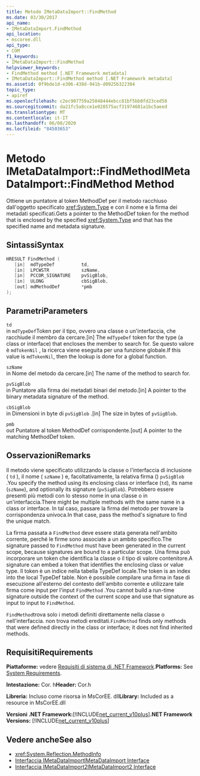 ```yaml
---
title: Metodo IMetaDataImport::FindMethod
ms.date: 03/30/2017
api_name:
- IMetaDataImport.FindMethod
api_location:
- mscoree.dll
api_type:
- COM
f1_keywords:
- IMetaDataImport::FindMethod
helpviewer_keywords:
- FindMethod method [.NET Framework metadata]
- IMetaDataImport::FindMethod method [.NET Framework metadata]
ms.assetid: 0f9bde1d-e306-438d-941b-d0925b322304
topic_type:
- apiref
ms.openlocfilehash: c2ec907759a25048444ebcc81bf5bb0fd23ced58
ms.sourcegitcommit: da21fc5a8cce1e028575acf31974681a1bc5aeed
ms.translationtype: MT
ms.contentlocale: it-IT
ms.lasthandoff: 06/08/2020
ms.locfileid: "84503653"
---
```

# <a name="imetadataimportfindmethod-method"></a><span data-ttu-id="0556d-102">Metodo IMetaDataImport::FindMethod</span><span class="sxs-lookup"><span data-stu-id="0556d-102">IMetaDataImport::FindMethod Method</span></span>
<span data-ttu-id="0556d-103">Ottiene un puntatore al token MethodDef per il metodo racchiuso dall'oggetto specificato <xref:System.Type> e con il nome e la firma dei metadati specificati.</span><span class="sxs-lookup"><span data-stu-id="0556d-103">Gets a pointer to the MethodDef token for the method that is enclosed by the specified <xref:System.Type> and that has the specified name and metadata signature.</span></span>  
  
## <a name="syntax"></a><span data-ttu-id="0556d-104">Sintassi</span><span class="sxs-lookup"><span data-stu-id="0556d-104">Syntax</span></span>  
  
```cpp  
HRESULT FindMethod (  
   [in]  mdTypeDef          td,  
   [in]  LPCWSTR            szName,
   [in]  PCCOR_SIGNATURE    pvSigBlob,
   [in]  ULONG              cbSigBlob,
   [out] mdMethodDef        *pmb  
);  
```  
  
## <a name="parameters"></a><span data-ttu-id="0556d-105">Parametri</span><span class="sxs-lookup"><span data-stu-id="0556d-105">Parameters</span></span>  
 `td`  
 <span data-ttu-id="0556d-106">in `mdTypeDef`Token per il tipo, ovvero una classe o un'interfaccia, che racchiude il membro da cercare.</span><span class="sxs-lookup"><span data-stu-id="0556d-106">[in] The `mdTypeDef` token for the type (a class or interface) that encloses the member to search for.</span></span> <span data-ttu-id="0556d-107">Se questo valore è `mdTokenNil` , la ricerca viene eseguita per una funzione globale.</span><span class="sxs-lookup"><span data-stu-id="0556d-107">If this value is `mdTokenNil`, then the lookup is done for a global function.</span></span>  
  
 `szName`  
 <span data-ttu-id="0556d-108">in Nome del metodo da cercare.</span><span class="sxs-lookup"><span data-stu-id="0556d-108">[in] The name of the method to search for.</span></span>  
  
 `pvSigBlob`  
 <span data-ttu-id="0556d-109">in Puntatore alla firma dei metadati binari del metodo.</span><span class="sxs-lookup"><span data-stu-id="0556d-109">[in] A pointer to the binary metadata signature of the method.</span></span>  
  
 `cbSigBlob`  
 <span data-ttu-id="0556d-110">in Dimensioni in byte di `pvSigBlob` .</span><span class="sxs-lookup"><span data-stu-id="0556d-110">[in] The size in bytes of `pvSigBlob`.</span></span>  
  
 `pmb`  
 <span data-ttu-id="0556d-111">out Puntatore al token MethodDef corrispondente.</span><span class="sxs-lookup"><span data-stu-id="0556d-111">[out] A pointer to the matching MethodDef token.</span></span>  
  
## <a name="remarks"></a><span data-ttu-id="0556d-112">Osservazioni</span><span class="sxs-lookup"><span data-stu-id="0556d-112">Remarks</span></span>  
 <span data-ttu-id="0556d-113">Il metodo viene specificato utilizzando la classe o l'interfaccia di inclusione ( `td` ), il nome ( `szName` ) e, facoltativamente, la relativa firma () `pvSigBlob` .</span><span class="sxs-lookup"><span data-stu-id="0556d-113">You specify the method using its enclosing class or interface (`td`), its name (`szName`), and optionally its signature (`pvSigBlob`).</span></span> <span data-ttu-id="0556d-114">Potrebbero essere presenti più metodi con lo stesso nome in una classe o in un'interfaccia.</span><span class="sxs-lookup"><span data-stu-id="0556d-114">There might be multiple methods with the same name in a class or interface.</span></span> <span data-ttu-id="0556d-115">In tal caso, passare la firma del metodo per trovare la corrispondenza univoca.</span><span class="sxs-lookup"><span data-stu-id="0556d-115">In that case, pass the method's signature to find the unique match.</span></span>  
  
 <span data-ttu-id="0556d-116">La firma passata a `FindMethod` deve essere stata generata nell'ambito corrente, perché le firme sono associate a un ambito specifico.</span><span class="sxs-lookup"><span data-stu-id="0556d-116">The signature passed to `FindMethod` must have been generated in the current scope, because signatures are bound to a particular scope.</span></span> <span data-ttu-id="0556d-117">Una firma può incorporare un token che identifica la classe o il tipo di valore contenitore.</span><span class="sxs-lookup"><span data-stu-id="0556d-117">A signature can embed a token that identifies the enclosing class or value type.</span></span> <span data-ttu-id="0556d-118">Il token è un indice nella tabella TypeDef locale.</span><span class="sxs-lookup"><span data-stu-id="0556d-118">The token is an index into the local TypeDef table.</span></span> <span data-ttu-id="0556d-119">Non è possibile compilare una firma in fase di esecuzione all'esterno del contesto dell'ambito corrente e utilizzare tale firma come input per l'input `FindMethod` .</span><span class="sxs-lookup"><span data-stu-id="0556d-119">You cannot build a run-time signature outside the context of the current scope and use that signature as input to input to `FindMethod`.</span></span>  
  
 <span data-ttu-id="0556d-120">`FindMethod`trova solo i metodi definiti direttamente nella classe o nell'interfaccia. non trova metodi ereditati.</span><span class="sxs-lookup"><span data-stu-id="0556d-120">`FindMethod` finds only methods that were defined directly in the class or interface; it does not find inherited methods.</span></span>  
  
## <a name="requirements"></a><span data-ttu-id="0556d-121">Requisiti</span><span class="sxs-lookup"><span data-stu-id="0556d-121">Requirements</span></span>  
 <span data-ttu-id="0556d-122">**Piattaforme:** vedere [Requisiti di sistema di .NET Framework](../../get-started/system-requirements.md).</span><span class="sxs-lookup"><span data-stu-id="0556d-122">**Platforms:** See [System Requirements](../../get-started/system-requirements.md).</span></span>  
  
 <span data-ttu-id="0556d-123">**Intestazione:** Cor. h</span><span class="sxs-lookup"><span data-stu-id="0556d-123">**Header:** Cor.h</span></span>  
  
 <span data-ttu-id="0556d-124">**Libreria:** Incluso come risorsa in MsCorEE. dll</span><span class="sxs-lookup"><span data-stu-id="0556d-124">**Library:** Included as a resource in MsCorEE.dll</span></span>  
  
 <span data-ttu-id="0556d-125">**Versioni .NET Framework:**[!INCLUDE[net_current_v10plus](../../../../includes/net-current-v10plus-md.md)]</span><span class="sxs-lookup"><span data-stu-id="0556d-125">**.NET Framework Versions:** [!INCLUDE[net_current_v10plus](../../../../includes/net-current-v10plus-md.md)]</span></span>  
  
## <a name="see-also"></a><span data-ttu-id="0556d-126">Vedere anche</span><span class="sxs-lookup"><span data-stu-id="0556d-126">See also</span></span>

- <xref:System.Reflection.MethodInfo>
- [<span data-ttu-id="0556d-127">Interfaccia IMetaDataImport</span><span class="sxs-lookup"><span data-stu-id="0556d-127">IMetaDataImport Interface</span></span>](imetadataimport-interface.md)
- [<span data-ttu-id="0556d-128">Interfaccia IMetaDataImport2</span><span class="sxs-lookup"><span data-stu-id="0556d-128">IMetaDataImport2 Interface</span></span>](imetadataimport2-interface.md)

